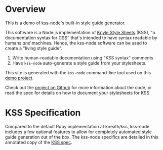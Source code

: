 <h1 class="kss-title kss-title-main">Overview</h1>

This is a demo of [kss-node](https://github.com/kss-node/kss-node)'s built-in style guide generator.

This software is a Node.js implementation of [Knyle Style Sheets](https://github.com/kneath/kss) (KSS), "a documentation syntax for CSS" that's intended to have syntax readable by humans *and* machines. Hence, the kss-node software can be used to create a "living style guide".

1. Write human-readable documentation using "KSS syntax" comments.
2. Have `kss-node` auto-generate a style guide from your stylesheets.

This site is generated with the `kss-node` command-line tool used on this [demo project](https://github.com/kss-node/kss-node/tree/master/demo).

Check out the [project on Github](https://github.com/kss-node/kss-node) for more information about the code, or read the spec for details on how to document your stylesheets for KSS.

# KSS Specification

Compared to the default Ruby implementation at kneath/kss, kss-node includes a few optional features to allow for completely automated style guide generation out of the box. The kss-node specifics are detailed in this annotated copy of the [KSS spec](https://github.com/kss-node/kss/blob/spec/SPEC.md).
